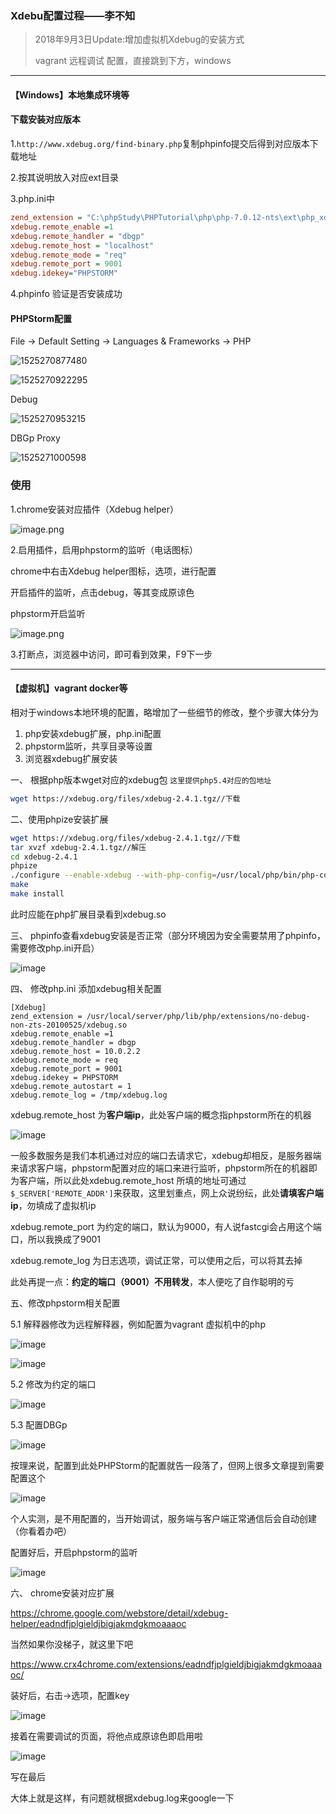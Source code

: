 ### Xdebu配置过程——李不知

> 2018年9月3日Update:增加虚拟机Xdebug的安装方式
>
> vagrant 远程调试 配置，直接跳到下方，windows

---

#### 【Windows】本地集成环境等

#### 下载安装对应版本

1.`http://www.xdebug.org/find-binary.php`复制phpinfo提交后得到对应版本下载地址

2.按其说明放入对应ext目录

3.php.ini中

```ini
zend_extension = "C:\phpStudy\PHPTutorial\php\php-7.0.12-nts\ext\php_xdebug-2.6.0-7.0-vc14-nts.dll"
xdebug.remote_enable =1
xdebug.remote_handler = "dbgp"
xdebug.remote_host = "localhost"
xdebug.remote_mode = "req"
xdebug.remote_port = 9001
xdebug.idekey="PHPSTORM"
```

4.phpinfo 验证是否安装成功

#### PHPStorm配置

File → Default Setting → Languages & Frameworks → PHP

![1525270877480](https://wt-box.worktile.com/public/467eee3c-2b08-405b-b202-589f846d7862)

![1525270922295](https://wt-box.worktile.com/public/467eee3c-2b08-405b-b202-589f846d7862)



Debug

![1525270953215](https://wt-box.worktile.com/public/4e5fecef-72ca-4fa1-9e0c-9475095148ba)

DBGp Proxy

![1525271000598](https://wt-box.worktile.com/public/86162480-fd6f-4355-a1ce-f1228efa0949)

### 使用

1.chrome安装对应插件（Xdebug helper）

![image.png](https://wt-box.worktile.com/public/b24d9a93-fd87-4c2f-b8a0-e8ed032df6c9)

2.启用插件，启用phpstorm的监听（电话图标）

chrome中右击Xdebug helper图标，选项，进行配置

开启插件的监听，点击debug，等其变成原谅色

phpstorm开启监听

![image.png](https://wt-box.worktile.com/public/fd519e8c-2744-470e-9111-0397460f113d)

3.打断点，浏览器中访问，即可看到效果，F9下一步



---



#### 【虚拟机】vagrant docker等

相对于windows本地环境的配置，略增加了一些细节的修改，整个步骤大体分为

1. php安装xdebug扩展，php.ini配置
2. phpstorm监听，共享目录等设置
3. 浏览器xdebug扩展安装



一、 根据php版本wget对应的xdebug包 `这里提供php5.4对应的包地址`

```bash
wget https://xdebug.org/files/xdebug-2.4.1.tgz//下载
```

二、使用phpize安装扩展

```bash
wget https://xdebug.org/files/xdebug-2.4.1.tgz//下载
tar xvzf xdebug-2.4.1.tgz//解压
cd xdebug-2.4.1
phpize
./configure --enable-xdebug --with-php-config=/usr/local/php/bin/php-config
make
make install
```

此时应能在php扩展目录看到xdebug.so

三、 phpinfo查看xdebug安装是否正常（部分环境因为安全需要禁用了phpinfo，需要修改php.ini开启）

![image](https://ws1.sinaimg.cn/large/006tNbRwgy1fuwdsh0popj30o90fs409.jpg)

四、 修改php.ini 添加xdebug相关配置

```
[Xdebug]
zend_extension = /usr/local/server/php/lib/php/extensions/no-debug-non-zts-20100525/xdebug.so
xdebug.remote_enable =1
xdebug.remote_handler = dbgp
xdebug.remote_host = 10.0.2.2 
xdebug.remote_mode = req
xdebug.remote_port = 9001
xdebug.idekey = PHPSTORM
xdebug.remote_autostart = 1
xdebug.remote_log = /tmp/xdebug.log
```

xdebug.remote_host 为**客户端ip**，此处客户端的概念指phpstorm所在的机器

![image](https://ws1.sinaimg.cn/large/006tNbRwgy1fuwdx9b7qsj30ft05rwex.jpg)

一般多数服务是我们本机通过对应的端口去请求它，xdebug却相反，是服务器端来请求客户端，phpstorm配置对应的端口来进行监听，phpstorm所在的机器即为客户端，所以此处xdebug.remote_host 所填的地址可通过`$_SERVER['REMOTE_ADDR']`来获取，这里划重点，网上众说纷纭，此处**请填客户端ip**，勿填成了虚拟机ip

xdebug.remote_port 为约定的端口，默认为9000，有人说fastcgi会占用这个端口，所以我换成了9001

xdebug.remote_log 为日志选项，调试正常，可以使用之后，可以将其去掉

此处再提一点：**约定的端口（9001）不用转发**，本人便吃了自作聪明的亏

五、修改phpstorm相关配置

5.1 解释器修改为远程解释器，例如配置为vagrant 虚拟机中的php

![image](https://ws3.sinaimg.cn/large/006tNbRwgy1fuweb7l98uj31kw0y1453.jpg)

![image](https://ws2.sinaimg.cn/large/006tNbRwgy1fuwecykg58j319s11kwjb.jpg)

5.2 修改为约定的端口

![image](https://ws3.sinaimg.cn/large/006tNbRwgy1fuwedwawk0j316g0rgq9j.jpg)

5.3 配置DBGp

![image](https://ws2.sinaimg.cn/large/006tNbRwgy1fuweffj694j316o0mu77i.jpg)

按理来说，配置到此处PHPStorm的配置就告一段落了，但网上很多文章提到需要配置这个

![image](/var/folders/gn/f1q1mvl10gl4xlwtgcsljzs80000gn/T/abnerworks.Typora/image-20180903155316261.png)

个人实测，是不用配置的，当开始调试，服务端与客户端正常通信后会自动创建（你看着办吧）

配置好后，开启phpstorm的监听

![image](/var/folders/gn/f1q1mvl10gl4xlwtgcsljzs80000gn/T/abnerworks.Typora/image-20180903160415573.png)

六、 chrome安装对应扩展

https://chrome.google.com/webstore/detail/xdebug-helper/eadndfjplgieldjbigjakmdgkmoaaaoc

当然如果你没梯子，就这里下吧

https://www.crx4chrome.com/extensions/eadndfjplgieldjbigjakmdgkmoaaaoc/

装好后，右击->选项，配置key

![image](https://ws3.sinaimg.cn/large/006tNbRwgy1fuwety8estj30fq03a74d.jpg)

接着在需要调试的页面，将他点成原谅色即启用啦

![image](https://ws3.sinaimg.cn/large/006tNbRwgy1fuweuoxofgj308502x0st.jpg)



写在最后

大体上就是这样，有问题就根据xdebug.log来google一下